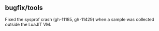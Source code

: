 ## bugfix/tools

Fixed the sysprof crash (gh-11185, gh-11429) when a sample was collected outside
the LuaJIT VM.
